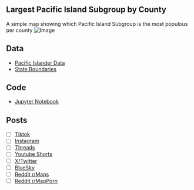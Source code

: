 ## Largest Pacific Island Subgroup by County
A simple map showing which Pacific Island Subgroup is the most populous per county
![Image](https://drive.google.com/uc?export=view&id=)

## Data
* [Pacific Islander Data](https://data.census.gov/table/ACSDT5Y2023.B02019)
* [State Boundaries](https://www.census.gov/geographies/mapping-files/time-series/geo/carto-boundary-file.html)

## Code
* [Jupyter Notebook](FormatData.ipynb)

## Posts
- [ ] [Tiktok]()
- [ ] [Instagram]()
- [ ] [Threads]()
- [ ] [Youtube Shorts]()
- [ ] [X/Twitter]()
- [ ] [BlueSky]()
- [ ] [Reddit r/Maps]()
- [ ] [Reddit r/MapPorn]()
